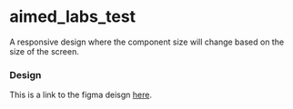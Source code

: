# aimed_labs_test

A responsive design where the component size will change based on the size of the screen.

### Design

This is a link to the figma deisgn [here](https://www.figma.com/file/3laNo8t40YceonUnslUNRA/figma%2Fwhiteboard?node-id=0%3A1).

